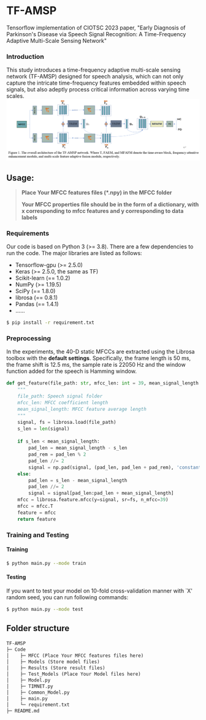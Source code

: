 # TF-AMSP

Tensorflow implementation of CIOTSC 2023 paper, "Early Diagnosis of Parkinson's Disease via Speech Signal Recognition: A Time-Frequency Adaptive Multi-Scale Sensing Network" 

### Introduction

This study introduces a time-frequency adaptive multi-scale sensing network (TF-AMSP) designed for speech analysis, which can not only capture the intricate time-frequency features embedded within speech signals, but also adeptly process critical information across varying time scales.
![architecture](./Fig/architecture.png)

## Usage:

> **Place Your MFCC features files (*.npy) in the MFCC folder**
>
>**Your MFCC properties file should be in the form of a dictionary, with x corresponding to mfcc features and y corresponding to data labels**

### Requirements

Our code is based on Python 3 (>= 3.8). There are a few dependencies to run the code. The major libraries are listed as follows:

* Tensorflow-gpu (>= 2.5.0)
* Keras (>= 2.5.0, the same as TF)
* Scikit-learn (== 1.0.2)
* NumPy (>= 1.19.5)
* SciPy (== 1.8.0)
* librosa (== 0.8.1)
* Pandas (== 1.4.1)
* ......

```bash
$ pip install -r requirement.txt
```

### Preprocessing

In the experiments, the 40-D static MFCCs are extracted using the Librosa toolbox with the **default settings**. Specifically, the frame length is 50 ms, the frame shift is 12.5 ms, the sample rate is 22050 Hz and the window function added for the speech is Hamming window.

```python
def get_feature(file_path: str, mfcc_len: int = 39, mean_signal_length: int = 100000):
  	"""
    file_path: Speech signal folder
    mfcc_len: MFCC coefficient length
    mean_signal_length: MFCC feature average length
  	"""
    signal, fs = librosa.load(file_path)
    s_len = len(signal)

    if s_len < mean_signal_length:
        pad_len = mean_signal_length - s_len
        pad_rem = pad_len % 2
        pad_len //= 2
        signal = np.pad(signal, (pad_len, pad_len + pad_rem), 'constant', constant_values = 0)
    else:
        pad_len = s_len - mean_signal_length
        pad_len //= 2
        signal = signal[pad_len:pad_len + mean_signal_length]
    mfcc = librosa.feature.mfcc(y=signal, sr=fs, n_mfcc=39)
    mfcc = mfcc.T
    feature = mfcc
    return feature
```

### Training and Testing

#### Training

```bash
$ python main.py --mode train
```

#### Testing

If you want to test your model on 10-fold cross-validation manner with `X' random seed, you can run following commands:

```bash
$ python main.py --mode test
```

## Folder structure

```
TF-AMSP
├─ Code
│    ├─ MFCC (Place Your MFCC features files here)
│    ├─ Models (Store model files)
│    ├─ Results (Store result files)
│    ├─ Test_Models (Place Your Model files here)
│    ├─ Model.py
│    ├─ TIMNET.py
│    ├─ Common_Model.py
│    ├─ main.py
│    └─ requirement.txt
├─ README.md
```

